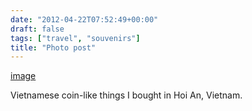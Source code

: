 ```yaml
---
date: "2012-04-22T07:52:49+00:00"
draft: false
tags: ["travel", "souvenirs"]
title: "Photo post"
---
```

[image](/img/2012-04-22-photo-post/51bdc32676ff8a1d566606a5b84a0b71290638b2b536adeb6e89e222a0025a8b.jpg)

Vietnamese coin-like things I bought in Hoi An, Vietnam.
